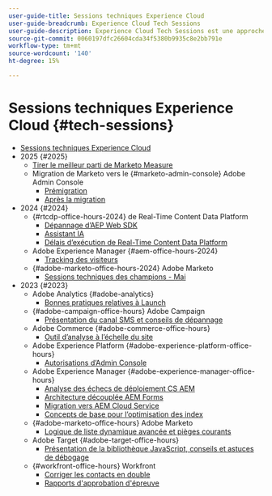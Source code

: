 ```yaml
---
user-guide-title: Sessions techniques Experience Cloud
user-guide-breadcrumb: Experience Cloud Tech Sessions
user-guide-description: Experience Cloud Tech Sessions est une approche proactive de la déviation des cas en proposant aux clients des webinaires spécifiques à une solution.
source-git-commit: 0060197dfc26604cda34f5380b9935c8e2bb791e
workflow-type: tm+mt
source-wordcount: '140'
ht-degree: 15%

---
```



# Sessions techniques Experience Cloud {#tech-sessions}

+ [Sessions techniques Experience Cloud](overview.md)
+ 2025 {#2025}
   + [Tirer le meilleur parti de Marketo Measure](2025/getting-most-marketo-measure.md)
   + Migration de Marketo vers le {#marketo-admin-console} Adobe Admin Console
      + [Prémigration](2025/marketo-pre-migration.md)
      + [Après la migration](2025/marketo-post-migration.md)
+ 2024 {#2024}
   + {#rtcdp-office-hours-2024} de Real-Time Content Data Platform
      + [Dépannage d’AEP Web SDK](2024/aep-web-sdk-troubleshooting.md)
      + [Assistant IA](2024/ai-assistant.md)
      + [Délais d’exécution de Real-Time Content Data Platform](2024/rtcdp-timings.md)
   + Adobe Experience Manager   {#aem-office-hours-2024}
      + [Tracking des visiteurs](2024/tracking-visitors.md)
   + {#adobe-marketo-office-hours-2024} Adobe Marketo
      + [Sessions techniques des champions - Mai](2024/champion-office-hours.md)
+ 2023 {#2023}
   + Adobe Analytics {#adobe-analytics}
      + [Bonnes pratiques relatives à Launch](2023/launch-best-practices.md)
   + {#adobe-campaign-office-hours} Adobe Campaign
      + [Présentation du canal SMS et conseils de dépannage](2023/ac-sms-channel-overview.md)
   + Adobe Commerce {#adobe-commerce-office-hours}
      + [ Outil d’analyse à l’échelle du site ](2023/site-wide-analysis-tool.md)
   + Adobe Experience Platform {#adobe-experience-platform-office-hours}
      + [Autorisations d’Admin Console](2023/aep-admin-console-permissions.md)
   + Adobe Experience Manager   {#adobe-experience-manager-office-hours}
      + [Analyse des échecs de déploiement CS AEM](2023/aem-deployment-failures-analysis.md)
      + [Architecture découplée AEM Forms](2023/aem-forms-headless-architecture.md)
      + [Migration vers AEM Cloud Service](2023/migration-aemcs.md)
      + [Concepts de base pour l’optimisation des index](2023/optimize-indexes-aemcs.md)
   + {#adobe-marketo-office-hours} Adobe Marketo
      + [Logique de liste dynamique avancée et pièges courants](2023/marketo-common-pitfalls.md)
   + Adobe Target {#adobe-target-office-hours}
      + [Présentation de la bibliothèque JavaScript, conseils et astuces de débogage](2023/target-debugging-tips-and-tricks.md)
   + {#workfront-office-hours} Workfront
      + [Corriger les contacts en double](2023/workfront-fix-duplicate-contacts.md)
      + [Rapports d&#39;approbation d&#39;épreuve](2023/workfront-proof-approval-reports.md)